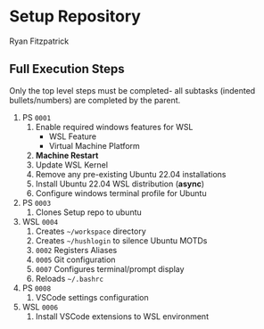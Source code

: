 # Setup Repository

Ryan Fitzpatrick

## Full Execution Steps

Only the top level steps must be completed- all subtasks (indented bullets/numbers) are completed by the parent.

1. PS `0001`
   1. Enable required windows features for WSL
      - WSL Feature
      - Virtual Machine Platform
   2. **Machine Restart**
   3. Update WSL Kernel
   4. Remove any pre-existing Ubuntu 22.04 installations
   5. Install Ubuntu 22.04 WSL distribution (**async**)
   6. Configure windows terminal profile for Ubuntu
2. PS `0003`
   1. Clones Setup repo to ubuntu
3. WSL `0004`
   1. Creates `~/workspace` directory
   2. Creates `~/hushlogin` to silence Ubuntu MOTDs
   3. `0002` Registers Aliases
   4. `0005` Git configuration
   5. `0007` Configures terminal/prompt display
   6. Reloads `~/.bashrc`
4. PS `0008`
   1. VSCode settings configuration
5. WSL `0006`
   1. Install VSCode extensions to WSL environment
